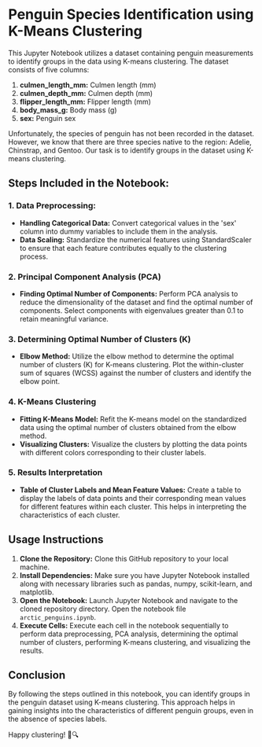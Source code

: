# Penguin Species Identification using K-Means Clustering

This Jupyter Notebook utilizes a dataset containing penguin measurements to identify groups in the data using K-means clustering. The dataset consists of five columns:

1. **culmen_length_mm:** Culmen length (mm)
2. **culmen_depth_mm:** Culmen depth (mm)
3. **flipper_length_mm:** Flipper length (mm)
4. **body_mass_g:** Body mass (g)
5. **sex:** Penguin sex

Unfortunately, the species of penguin has not been recorded in the dataset. However, we know that there are three species native to the region: Adelie, Chinstrap, and Gentoo. Our task is to identify groups in the dataset using K-means clustering.

## Steps Included in the Notebook:

### 1. Data Preprocessing:

- **Handling Categorical Data:** Convert categorical values in the 'sex' column into dummy variables to include them in the analysis.
- **Data Scaling:** Standardize the numerical features using StandardScaler to ensure that each feature contributes equally to the clustering process.

### 2. Principal Component Analysis (PCA)

- **Finding Optimal Number of Components:** Perform PCA analysis to reduce the dimensionality of the dataset and find the optimal number of components. Select components with eigenvalues greater than 0.1 to retain meaningful variance.

### 3. Determining Optimal Number of Clusters (K)

- **Elbow Method:** Utilize the elbow method to determine the optimal number of clusters (K) for K-means clustering. Plot the within-cluster sum of squares (WCSS) against the number of clusters and identify the elbow point.

### 4. K-Means Clustering

- **Fitting K-Means Model:** Refit the K-means model on the standardized data using the optimal number of clusters obtained from the elbow method.
- **Visualizing Clusters:** Visualize the clusters by plotting the data points with different colors corresponding to their cluster labels.

### 5. Results Interpretation

- **Table of Cluster Labels and Mean Feature Values:** Create a table to display the labels of data points and their corresponding mean values for different features within each cluster. This helps in interpreting the characteristics of each cluster.

## Usage Instructions

1. **Clone the Repository:** Clone this GitHub repository to your local machine.
2. **Install Dependencies:** Make sure you have Jupyter Notebook installed along with necessary libraries such as pandas, numpy, scikit-learn, and matplotlib.
3. **Open the Notebook:** Launch Jupyter Notebook and navigate to the cloned repository directory. Open the notebook file `arctic_penguins.ipynb`.
4. **Execute Cells:** Execute each cell in the notebook sequentially to perform data preprocessing, PCA analysis, determining the optimal number of clusters, performing K-means clustering, and visualizing the results.

## Conclusion

By following the steps outlined in this notebook, you can identify groups in the penguin dataset using K-means clustering. This approach helps in gaining insights into the characteristics of different penguin groups, even in the absence of species labels.

Happy clustering! 🐧🔍
